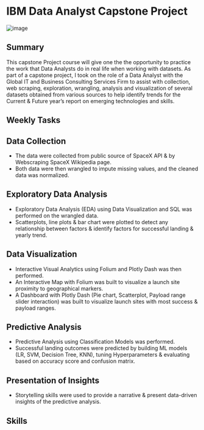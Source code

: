 # IBM Data Analyst Capstone Project

![image](https://github.com/user-attachments/assets/92919634-fd7c-4007-af61-1a5d21f2bef3)

## Summary

This capstone Project course will give one the the opportunity to practice the work that Data Analysts do in real life when working with datasets. As part of a capstone project, I took on the role of a Data Analyst with the Global IT and Business Consulting Services Firm to assist with collection, web scraping, exploration, wrangling, analysis and visualization of several datasets obtained from various sources to help identify trends for the Current & Future year’s report on emerging technologies and skills.

## Weekly Tasks

## Data Collection

* The data were collected from public source of SpaceX API & by Webscraping SpaceX Wikipedia page.
* Both data were then wrangled to impute missing values, and the cleaned data was normalized.

## Exploratory Data Analysis

* Exploratory Data Analysis (EDA) using Data Visualization and SQL was performed on the wrangled data.
* Scatterplots, line plots & bar chart were plotted to detect any relationship between factors & identify factors for successful landing & yearly trend.

##  Data Visualization

* Interactive Visual Analytics using Folium and Plotly Dash was then performed.
* An Interactive Map with Folium was built to visualize a launch site proximity to geographical markers.
* A Dashboard with Plotly Dash (Pie chart, Scatterplot, Payload range slider interaction) was built to visualize launch sites with most success & payload ranges.

## Predictive Analysis

* Predictive Analysis using Classification Models was performed.
* Successful landing outcomes were predicted by building ML models (LR, SVM, Decision Tree, KNN), tuning Hyperparameters & evaluating based on accuracy score and confusion matrix.

## Presentation of Insights

* Storytelling skills were used to provide a narrative & present data-driven insights of the predictive analysis.

## Skills
